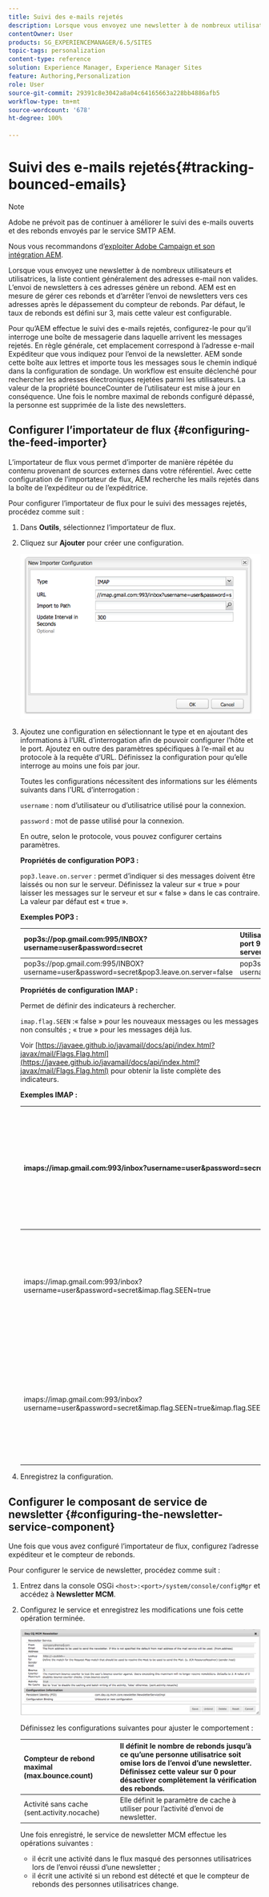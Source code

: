 ```yaml
---
title: Suivi des e-mails rejetés
description: Lorsque vous envoyez une newsletter à de nombreux utilisateurs et utilisatrices, la liste contient généralement des adresses e-mail non valides. L’envoi de newsletters à ces adresses génère un rebond. AEM est en mesure de gérer ces rebonds et d’arrêter l’envoi de newsletters vers ces adresses après le dépassement du compteur de rebonds.
contentOwner: User
products: SG_EXPERIENCEMANAGER/6.5/SITES
topic-tags: personalization
content-type: reference
solution: Experience Manager, Experience Manager Sites
feature: Authoring,Personalization
role: User
source-git-commit: 29391c8e3042a8a04c64165663a228bb4886afb5
workflow-type: tm+mt
source-wordcount: '678'
ht-degree: 100%

---
```


# Suivi des e-mails rejetés{#tracking-bounced-emails}

>[!NOTE]
>
>Adobe ne prévoit pas de continuer à améliorer le suivi des e-mails ouverts et des rebonds envoyés par le service SMTP AEM.
>
>Nous vous recommandons d’[exploiter Adobe Campaign et son intégration AEM](/help/sites-administering/campaign.md).

Lorsque vous envoyez une newsletter à de nombreux utilisateurs et utilisatrices, la liste contient généralement des adresses e-mail non valides. L’envoi de newsletters à ces adresses génère un rebond. AEM est en mesure de gérer ces rebonds et d’arrêter l’envoi de newsletters vers ces adresses après le dépassement du compteur de rebonds. Par défaut, le taux de rebonds est défini sur 3, mais cette valeur est configurable.

Pour qu’AEM effectue le suivi des e-mails rejetés, configurez-le pour qu’il interroge une boîte de messagerie dans laquelle arrivent les messages rejetés. En règle générale, cet emplacement correspond à l’adresse e-mail Expéditeur que vous indiquez pour l’envoi de la newsletter. AEM sonde cette boîte aux lettres et importe tous les messages sous le chemin indiqué dans la configuration de sondage. Un workflow est ensuite déclenché pour rechercher les adresses électroniques rejetées parmi les utilisateurs. La valeur de la propriété bounceCounter de l’utilisateur est mise à jour en conséquence. Une fois le nombre maximal de rebonds configuré dépassé, la personne est supprimée de la liste des newsletters.

## Configurer l’importateur de flux {#configuring-the-feed-importer}

L’importateur de flux vous permet d’importer de manière répétée du contenu provenant de sources externes dans votre référentiel. Avec cette configuration de l’importateur de flux, AEM recherche les mails rejetés dans la boîte de l’expéditeur ou de l’expéditrice.

Pour configurer l’importateur de flux pour le suivi des messages rejetés, procédez comme suit :

1. Dans **Outils**, sélectionnez l’importateur de flux.

1. Cliquez sur **Ajouter** pour créer une configuration.

   ![chlimage_1](assets/chlimage_1a.png)

1. Ajoutez une configuration en sélectionnant le type et en ajoutant des informations à l’URL d’interrogation afin de pouvoir configurer l’hôte et le port. Ajoutez en outre des paramètres spécifiques à l’e-mail et au protocole à la requête d’URL. Définissez la configuration pour qu’elle interroge au moins une fois par jour.

   Toutes les configurations nécessitent des informations sur les éléments suivants dans l’URL d’interrogation :

   `username` : nom d’utilisateur ou d’utilisatrice utilisé pour la connexion.

   `password` : mot de passe utilisé pour la connexion.

   En outre, selon le protocole, vous pouvez configurer certains paramètres.

   **Propriétés de configuration POP3 :**

   `pop3.leave.on.server` : permet d’indiquer si des messages doivent être laissés ou non sur le serveur. Définissez la valeur sur « true » pour laisser les messages sur le serveur et sur « false » dans le cas contraire. La valeur par défaut est « true ».

   **Exemples POP3 :**

   | pop3s://pop.gmail.com:995/INBOX?username=user&amp;password=secret | Utilisation de pop3 sur SSL pour se connecter à GMail sur le port 995 avec user/secret, pour laisser les messages sur le serveur par défaut. |
   |---|---|
   | pop3s://pop.gmail.com:995/INBOX?username=user&amp;password=secret&amp;pop3.leave.on.server=false | pop3s://pop.gmail.com:995/INBOX?username=user&amp;password=secret&amp;pop3.leave.on.server=false |

   **Propriétés de configuration IMAP :**

   Permet de définir des indicateurs à rechercher.

   `imap.flag.SEEN` :« false » pour les nouveaux messages ou les messages non consultés ; « true » pour les messages déjà lus.

   Voir [https://javaee.github.io/javamail/docs/api/index.html?javax/mail/Flags.Flag.html](https://javaee.github.io/javamail/docs/api/index.html?javax/mail/Flags.Flag.html) pour obtenir la liste complète des indicateurs.

   **Exemples IMAP :**

   | imaps://imap.gmail.com:993/inbox?username=user&amp;password=secret | Utilisation d’IMAP sur SSL pour se connecter à GMail sur le port 993 avec user/secret. Obtention de nouveaux messages uniquement par défaut. |
   |---|---|
   | imaps://imap.gmail.com:993/inbox?username=user&amp;password=secret&amp;imap.flag.SEEN=true | Utilisation d’IMAP sur SSL pour se connecter à GMail 993 avec user/secret, pour obtenir uniquement les messages déjà consultés. |
   | imaps://imap.gmail.com:993/inbox?username=user&amp;password=secret&amp;imap.flag.SEEN=true&amp;imap.flag.SEEN=false | Utilisation d’IMAP sur SSL pour se connecter à GMail 993 avec user/secret, pour obtenir des messages déjà lus OU des nouveaux messages. |

1. Enregistrez la configuration.

## Configurer le composant de service de newsletter {#configuring-the-newsletter-service-component}

Une fois que vous avez configuré l’importateur de flux, configurez l’adresse expéditeur et le compteur de rebonds.

Pour configurer le service de newsletter, procédez comme suit :

1. Entrez dans la console OSGi `<host>:<port>/system/console/configMgr` et accédez à **Newsletter MCM**.

1. Configurez le service et enregistrez les modifications une fois cette opération terminée.

   ![chlimage_1-1](assets/chlimage_1-1a.png)

   Définissez les configurations suivantes pour ajuster le comportement :

   | Compteur de rebond maximal (max.bounce.count) | Il définit le nombre de rebonds jusqu’à ce qu’une personne utilisatrice soit omise lors de l’envoi d’une newsletter. Définissez cette valeur sur 0 pour désactiver complètement la vérification des rebonds. |
   |---|---|
   | Activité sans cache (sent.activity.nocache) | Elle définit le paramètre de cache à utiliser pour l’activité d’envoi de newsletter. |

   Une fois enregistré, le service de newsletter MCM effectue les opérations suivantes :

   * il écrit une activité dans le flux masqué des personnes utilisatrices lors de l’envoi réussi d’une newsletter ;
   * il écrit une activité si un rebond est détecté et que le compteur de rebonds des personnes utilisatrices change.
